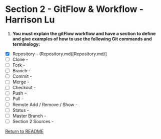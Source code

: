 # Section 2 - GitFlow & Workflow - Harrison Lu
1. **You must explain the gitFlow workflow and have a section to define and give examples of how to use the following Git commands and terminology:**

- [x] Repository - (Repository.md)[Repository.md/]
- [ ] Clone - 
- [ ] Fork - 
- [ ] Branch - 
- [ ] Commit - 
- [ ] Merge - 
- [ ] Checkout - 
- [ ] Push = 
- [ ] Pull - 
- [ ] Remote Add / Remove / Show - 
- [ ] Status - 
- [ ] Master Branch - 
- [ ] Section 2 Sources - 

[Return to README](../README.md)
